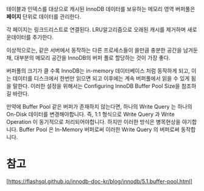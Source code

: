 테이블과 인덱스를 대상으로 캐시된 InnoDB 데이터를 보유하는 메모리 영역
버퍼풀은 __페이지__ 단위로 데이터를 관리한다.

각 페이지는 링크드리스트로 연결된다.
LRU알고리즘으로 오래된 캐시를 제거하며 새로운데이터를 추가한다.

이상적으로는, 같은 서버에서 동작하는 다른 프로세스들이 쓸만큼 충분한 공간을 남겨둔 채, 대부분의 메모리 공간을 InnoDB의 버퍼 풀로 할당하는 것이 가장 좋다. 

버퍼풀의 크기가 클 수록 InnoDB는 in-memory 데이터베이스 처럼 동작하게 되고, 이는 데이터를 디스크에서 한번만 읽으면 되고 이후에는 계속 버퍼풀에서 읽을 수 있게 됨을 말한다. 
이러한 설정을 위해서는 Configuring InnoDB Buffer Pool Size을 참조하길 바란다.

만약에 Buffer Pool 같은 버퍼가 존재하지 않는다면, 
하나의 Write Query 는 하나의 On-Disk 데이터를 변경해야합니다. 
즉, 1:1 형식으로 Write Query 과 Write Operation 이 동기적으로 처리되어야합니다. 
하지만 이러한 방식은 병목현상을 야기합니다. 
Buffer Pool 은 In-Memory 버퍼로써 이러한 Write Query 의 버퍼로써 동작합니다. 

# 참고 
[https://flashsql.github.io/innodb-doc-kr/blog/innodb/5.1.buffer-pool.html] 
